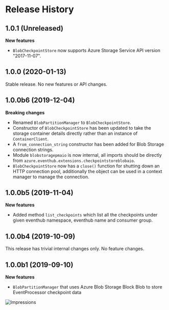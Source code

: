 # Release History

## 1.0.1 (Unreleased)

**New features**
- `BlobCheckpointStore` now supports Azure Storage Service API version "2017-11-07".

## 1.0.0 (2020-01-13)
Stable release. No new features or API changes.

## 1.0.0b6 (2019-12-04)

**Breaking changes**

- Renamed `BlobPartitionManager` to `BlobCheckpointStore`.
- Constructor of `BlobCheckpointStore` has been updated to take the storage container details directly rather than an instance of `ContainerClient`.
- A `from_connection_string` constructor has been added for Blob Storage connection strings.
- Module `blobstoragepmaio` is now internal, all imports should be directly from `azure.eventhub.extensions.checkpointstoreblobaio`.
- `BlobCheckpointStore` now has a `close()` function for shutting down an HTTP connection pool, additionally the object can be used in a context manager to manage the connection.

## 1.0.0b5 (2019-11-04)

**New features**

- Added method `list_checkpoints` which list all the checkpoints under given eventhub namespace, eventhub name and consumer group.

## 1.0.0b4 (2019-10-09)
This release has trivial internal changes only. No feature changes.

## 1.0.0b1 (2019-09-10)

**New features**

- `BlobPartitionManager` that uses Azure Blob Storage Block Blob to store EventProcessor checkpoint data

![Impressions](https://azure-sdk-impressions.azurewebsites.net/api/impressions/azure-sdk-for-python/sdk/eventhub/azure-eventhub-checkpointstoreblob-aio/HISTORY.png)